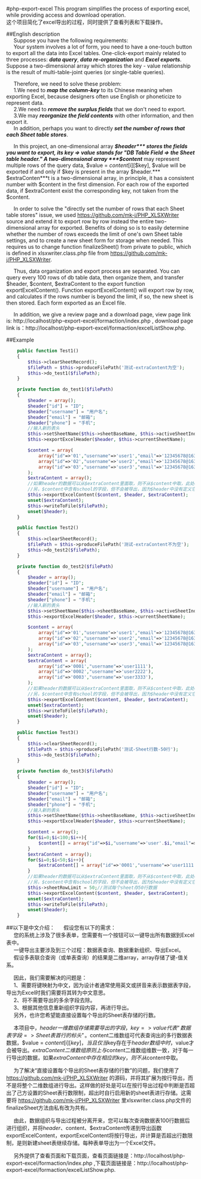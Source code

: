 
#php-export-excel
This program simplifies the process of exporting excel, while providing access and download operation.  
这个项目简化了excel导出的过程，同时提供了查看列表和下载操作。

##English description  
&nbsp;&nbsp;&nbsp;&nbsp;&nbsp;Suppose you have the following requirements:  
&nbsp;&nbsp;&nbsp;&nbsp;&nbsp;Your system involves a lot of form, you need to have a one-touch button to export all the data into Excel tables.
One-click-export mainly related to three processes: ***data query***, ***data re-organization*** and ***Excel exports***.
Suppose a two-dimensional array which stores the key - value relationship is the result of multi-table-joint queries (or single-table queries).  

&nbsp;&nbsp;&nbsp;&nbsp;&nbsp;Therefore, we need to solve these problem:  
&nbsp;&nbsp;&nbsp;&nbsp;&nbsp;1.We need to ***map the column-key*** to its Chinese meaning when exporting Excel, because designers often use English or phoneticize to represent data.  
&nbsp;&nbsp;&nbsp;&nbsp;&nbsp;2.We need to ***remove the surplus fields*** that we don't need to export.  
&nbsp;&nbsp;&nbsp;&nbsp;&nbsp;3.We may ***reorganize the field contents*** with other information, and then export it.  
&nbsp;&nbsp;&nbsp;&nbsp;&nbsp;In addition, perhaps you want to directly ***set the number of rows that each Sheet table stores***.

&nbsp;&nbsp;&nbsp;&nbsp;&nbsp;In this project, an one-dimensional array ***$header*** stores the fields you want to export, its key => value stands for "DB Table Field => the Sheet table header." A two-dimensional array ***$content*** may represent multiple rows of the query data, $value = $content[$i][$key], $value will be exported if and only if $key is present in the array $header.*** $extraConten***t is a two-dimensional array, in principle, it has a consistent number with $content in the first dimension. For each row of the exported data, if $extraContent exist the corresponding key, not taken from the $content.

&nbsp;&nbsp;&nbsp;&nbsp;&nbsp;In order to solve the "directly set the number of rows that each Sheet table stores" issue, we used https://github.com/mk-j/PHP_XLSXWriter source and extend it to export row by row instead the entire two-dimensional array for exported. Benefits of doing so is to easily determine whether the number of rows exceeds the limit of one's own Sheet table settings, and to create a new sheet form for storage when needed. This requires us to change function finalizeSheet() from private to public, which is defined in xlsxwriter.class.php file from https://github.com/mk-j/PHP_XLSXWriter.

&nbsp;&nbsp;&nbsp;&nbsp;&nbsp;Thus, data organization and export process are separated. You can query every 100 rows of db table data, then organize them, and transfer $header, $content, $extraContent to the export function exportExcelContent(). Function exportExcelContent() will export row by row, and calculates if the rows number is beyond the limit, if so, the new sheet is then stored. Each form exported as an Excel file.

&nbsp;&nbsp;&nbsp;&nbsp;&nbsp;In addition, we give a review page and a download page, view page link is: http://localhost/php-export-excel/formaction/index.php , download page link is：http://localhost/php-export-excel/formaction/excelListShow.php.

##Example
```php
    public function Test1()
    {
        $this->clearSheetRecord();
        $filePath = $this->produceFilePath('测试-extraContent为空');
        $this->do_test1($filePath);
    }  
```
```php
    private function do_test1($filePath)
    {
        $header = array();
        $header["id"] = "ID";
        $header["username"] = "用户名";
        $header["email"] = "邮箱";
        $header["phone"] = "手机";
        //输入新的表头
        $this->setSheetName($this->sheetBaseName, $this->activeSheetIndex);
        $this->exportExcelHeader($header, $this->currentSheetName);

        $content = array(
            array("id"=>'01',"username"=>'user1',"email"=>'12345678@163.com',"phone"=>'12345678',"school"=>'华南理工大学'),
            array("id"=>'02',"username"=>'user2',"email"=>'12345678@163.com',"phone"=>'12345678',"school"=>'华南理工大学'),
            array("id"=>'03',"username"=>'user3',"email"=>'12345678@163.com',"phone"=>'12345678',"school"=>'华南理工大学'),
        );
        $extraContent = array();
        //如果header的数据可以从$extraContent里面取，则不从$content中取，此处extraContent为空，
        //另，$content中含有school的字段，但不会被导出，因为$header中没有定义它
        $this->exportExcelContent($content, $header, $extraContent);
        unset($extraContent);
        $this->writeToFile($filePath);
        unset($header);
    }
```
```php
    public function Test2()
    {
        $this->clearSheetRecord();
        $filePath = $this->produceFilePath('测试-extraContent不为空');
        $this->do_test2($filePath);
    } 
```
```php
    private function do_test2($filePath)
    {
        $header = array();
        $header["id"] = "ID";
        $header["username"] = "用户名";
        $header["email"] = "邮箱";
        $header["phone"] = "手机";
        //输入新的表头
        $this->setSheetName($this->sheetBaseName, $this->activeSheetIndex);
        $this->exportExcelHeader($header, $this->currentSheetName);

        $content = array(
            array("id"=>'01',"username"=>'user1',"email"=>'12345678@163.com',"phone"=>'12345678',"school"=>'华南理工大学'),
            array("id"=>'02',"username"=>'user2',"email"=>'12345678@163.com',"phone"=>'12345678',"school"=>'华南理工大学'),
            array("id"=>'03',"username"=>'user3',"email"=>'12345678@163.com',"phone"=>'12345678',"school"=>'华南理工大学'),
        );
        $extraContent = array();
        $extraContent = array(
            array("id"=>'0001',"username"=>'user1111'),
            array("id"=>'0002',"username"=>'user2222'),
            array("id"=>'0003',"username"=>'user3333'),
        );
        //如果header的数据可以从$extraContent里面取，则不从$content中取，此处extraContent改变了id和username字段
        //另，$content中含有school的字段，但不会被导出，因为$header中没有定义它
        $this->exportExcelContent($content, $header, $extraContent);
        unset($extraContent);
        $this->writeToFile($filePath);
        unset($header);
    }
```
```php
    public function Test3()
    {
        $this->clearSheetRecord();
        $filePath = $this->produceFilePath('测试-Sheet行数-50行');
        $this->do_test3($filePath);
    } 
```
```php
    private function do_test3($filePath)
    {
        $header = array();
        $header["id"] = "ID";
        $header["username"] = "用户名";
        $header["email"] = "邮箱";
        $header["phone"] = "手机";
        //输入新的表头
        $this->setSheetName($this->sheetBaseName, $this->activeSheetIndex);
        $this->exportExcelHeader($header, $this->currentSheetName);

        $content = array();
        for($i=0;$i<100;$i++){
            $content[] = array("id"=>$i,"username"=>'user'.$i,"email"=>'12345678@163.com',"phone"=>'12345678',"school"=>'华南理工大学');
        }
        $extraContent = array();
        for($i=0;$i<50;$i++){
            $extraContent[] = array("id"=>'0001',"username"=>'user1111');
        }
        //如果header的数据可以从$extraContent里面取，则不从$content中取，此处extraContent改变了前50行数据的id和username字段
        //另，$content中含有school的字段，但不会被导出，因为$header中没有定义它
        $this->sheetRowLimit = 50;//测试每个sheet存50行数据
        $this->exportExcelContent($content, $header, $extraContent);
        unset($extraContent);
        $this->writeToFile($filePath);
        unset($header);
    }
```

##以下是中文介绍：
&nbsp;&nbsp;&nbsp;&nbsp;&nbsp;假设您有以下的需求：  
&nbsp;&nbsp;&nbsp;&nbsp;&nbsp;您的系统上涉及了很多表单，您需要有一个按钮可以一键导出所有数据到Excel表中。  
&nbsp;&nbsp;&nbsp;&nbsp;&nbsp;一键导出主要涉及到三个过程：数据表查询、数据重新组织、导出Excel。  
&nbsp;&nbsp;&nbsp;&nbsp;&nbsp;假设多表联合查询（或单表查询）的结果是二维array，array存储了键-值关系。  

&nbsp;&nbsp;&nbsp;&nbsp;&nbsp;因此，我们需要解决的问题是：  
&nbsp;&nbsp;&nbsp;&nbsp;&nbsp;1、需要将键映射为中文，因为设计者通常使用英文或拼音来表示数据表字段，导出为Excel时我们需要将其转为中文意思。  
&nbsp;&nbsp;&nbsp;&nbsp;&nbsp;2、将不需要导出的多余字段去除。  
&nbsp;&nbsp;&nbsp;&nbsp;&nbsp;3、根据其他信息重新组织字段内容，再进行导出。  
&nbsp;&nbsp;&nbsp;&nbsp;&nbsp;另外，也许您希望能直接设置每个导出的Sheet表存储的行数。  

&nbsp;&nbsp;&nbsp;&nbsp;&nbsp;本项目中，$header一维数组存储需要导出的字段，key=>value代表“数据表字段=>Sheet表首行的标头”。$content二维数组可代表查询出的多行数据表数据，$value = $content[$i][$key]，当且仅当$key存在于$header数组中时，$value才会被导出。$extraContent二维数组原则上与$content二维数组维数一致，对于每一行导出的数据，如果$extraContent中存在相应的key，则不从$content中取。

&nbsp;&nbsp;&nbsp;&nbsp;&nbsp;为了解决“直接设置每个导出的Sheet表存储的行数”的问题，我们使用了 https://github.com/mk-j/PHP_XLSXWriter 的源码，并将其扩展为按行导出，而不是将整个二维数组进行导出。这样做的好处是可以在按行导出过程中判断是否超出了己方设置的Sheet表行数限制，超出时自行启用新的sheet表进行存储。这需要将 https://github.com/mk-j/PHP_XLSXWriter 里xlsxwriter.class.php文件的finalizeSheet方法由私有改为共有。

&nbsp;&nbsp;&nbsp;&nbsp;&nbsp;由此，数据组织与导出过程被分离开来，您可以每次查询数据表100行数据后进行组织，并将$header、$content、$extraContent传递到导出函数exportExcelContent，exportExcelContent将按行导出，并计算是否超出行数限制，是则新建sheet表继续存储。每种表单导出为一个Excel文件。

&nbsp;&nbsp;&nbsp;&nbsp;&nbsp;另外提供了查看页面和下载页面，查看页面链接是：http://localhost/php-export-excel/formaction/index.php ,下载页面链接是：http://localhost/php-export-excel/formaction/excelListShow.php.
